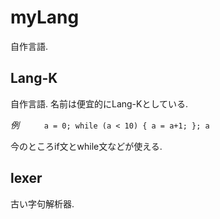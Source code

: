 myLang
==============

自作言語.


Lang-K
--------------
自作言語.
名前は便宜的にLang-Kとしている.

*例*
`     a = 0;
 while (a < 10) {
     a = a+1;
 };
 a`

今のところif文とwhile文などが使える.


lexer
--------------
古い字句解析器.
